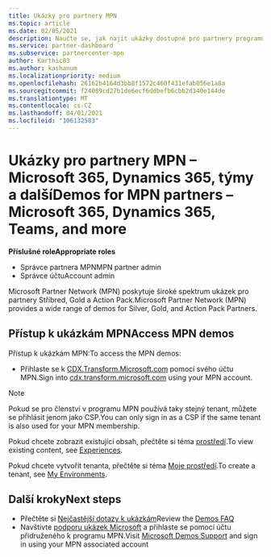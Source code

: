 ```yaml
---
title: Ukázky pro partnery MPN
ms.topic: article
ms.date: 02/05/2021
description: Naučte se, jak najít ukázky dostupné pro partnery programu MPN stříbrné, Gold a Action Pack.
ms.service: partner-dashboard
ms.subservice: partnercenter-mpn
author: Karthic83
ms.author: kashanum
ms.localizationpriority: medium
ms.openlocfilehash: 26162b4164d3bb8f1572c460f431efab056e1a8a
ms.sourcegitcommit: f24089cd27b1de6ecf6ddbefb6cbb2d340e144de
ms.translationtype: MT
ms.contentlocale: cs-CZ
ms.lasthandoff: 04/01/2021
ms.locfileid: "106132583"
---
```

# <a name="demos-for-mpn-partners--microsoft-365-dynamics-365-teams-and-more"></a><span data-ttu-id="e7783-103">Ukázky pro partnery MPN – Microsoft 365, Dynamics 365, týmy a další</span><span class="sxs-lookup"><span data-stu-id="e7783-103">Demos for MPN partners – Microsoft 365, Dynamics 365, Teams, and more</span></span>

<span data-ttu-id="e7783-104">**Příslušné role**</span><span class="sxs-lookup"><span data-stu-id="e7783-104">**Appropriate roles**</span></span>

- <span data-ttu-id="e7783-105">Správce partnera MPN</span><span class="sxs-lookup"><span data-stu-id="e7783-105">MPN partner admin</span></span>
- <span data-ttu-id="e7783-106">Správce účtu</span><span class="sxs-lookup"><span data-stu-id="e7783-106">Account admin</span></span>

<span data-ttu-id="e7783-107">Microsoft Partner Network (MPN) poskytuje široké spektrum ukázek pro partnery Stříbred, Gold a Action Pack.</span><span class="sxs-lookup"><span data-stu-id="e7783-107">Microsoft Partner Network (MPN) provides a wide range of demos for Silver, Gold, and Action Pack Partners.</span></span>

## <a name="access-mpn-demos"></a><span data-ttu-id="e7783-108">Přístup k ukázkám MPN</span><span class="sxs-lookup"><span data-stu-id="e7783-108">Access MPN demos</span></span>

<span data-ttu-id="e7783-109">Přístup k ukázkám MPN:</span><span class="sxs-lookup"><span data-stu-id="e7783-109">To access the MPN demos:</span></span>

- <span data-ttu-id="e7783-110">Přihlaste se k [CDX.Transform.Microsoft.com](https://cdx.transform.microsoft.com/) pomocí svého účtu MPN.</span><span class="sxs-lookup"><span data-stu-id="e7783-110">Sign into [cdx.transform.microsoft.com](https://cdx.transform.microsoft.com/) using your MPN account.</span></span>

>[!NOTE]
><span data-ttu-id="e7783-111">Pokud se pro členství v programu MPN používá taky stejný tenant, můžete se přihlásit jenom jako CSP.</span><span class="sxs-lookup"><span data-stu-id="e7783-111">You can only sign in as a CSP if the same tenant is also used for your MPN membership.</span></span>

<span data-ttu-id="e7783-112">Pokud chcete zobrazit existující obsah, přečtěte si téma [prostředí](https://cdx.transform.microsoft.com/experiences).</span><span class="sxs-lookup"><span data-stu-id="e7783-112">To view existing content, see [Experiences](https://cdx.transform.microsoft.com/experiences).</span></span>

<span data-ttu-id="e7783-113">Pokud chcete vytvořit tenanta, přečtěte si téma [Moje prostředí](https://cdx.transform.microsoft.com/my-tenants).</span><span class="sxs-lookup"><span data-stu-id="e7783-113">To create a tenant, see [My Environments](https://cdx.transform.microsoft.com/my-tenants).</span></span>

## <a name="next-steps"></a><span data-ttu-id="e7783-114">Další kroky</span><span class="sxs-lookup"><span data-stu-id="e7783-114">Next steps</span></span>

- <span data-ttu-id="e7783-115">Přečtěte si [Nejčastější dotazy k ukázkám](https://cdx.transform.microsoft.com/help/faq)</span><span class="sxs-lookup"><span data-stu-id="e7783-115">Review the [Demos FAQ](https://cdx.transform.microsoft.com/help/faq)</span></span>
- <span data-ttu-id="e7783-116">Navštivte [podporu ukázek Microsoft](https://cdx.transform.microsoft.com/submit-request) a přihlaste se pomocí účtu přidruženého k programu MPN.</span><span class="sxs-lookup"><span data-stu-id="e7783-116">Visit [Microsoft Demos Support](https://cdx.transform.microsoft.com/submit-request) and sign in using your MPN associated account</span></span>
